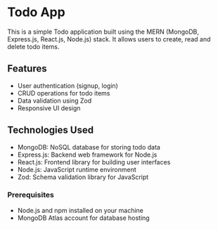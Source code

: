 # Todo App

This is a simple Todo application built using the MERN (MongoDB, Express.js, React.js, Node.js) stack. It allows users to create, read and delete todo items.

## Features

- User authentication (signup, login)
- CRUD operations for todo items
- Data validation using Zod
- Responsive UI design


## Technologies Used

- MongoDB: NoSQL database for storing todo data
- Express.js: Backend web framework for Node.js
- React.js: Frontend library for building user interfaces
- Node.js: JavaScript runtime environment
- Zod: Schema validation library for JavaScript




### Prerequisites

- Node.js and npm installed on your machine
- MongoDB Atlas account for database hosting


